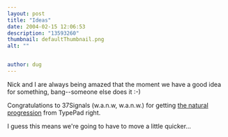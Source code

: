 ```yaml
---
layout: post
title: "Ideas"
date: 2004-02-15 12:06:53
description: "13593260"
thumbnail: defaultThumbnail.png
alt: ""


author: dug
---
```


<p>Nick and I are always being amazed that the moment we have a good idea for something, bang--someone else does it :-)</p>

<p>Congratulations to 37Signals (w.a.n.w, w.a.n.w.) for getting <a href="http://www.basecampHQ.com/">the natural progression</a> from TypePad right.</p>

<p>I guess this means we're going to have to move a little quicker&hellip;</p>
